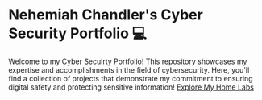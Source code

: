 # Nehemiah Chandler's Cyber Security Portfolio 💻
Welcome to my Cyber Secuirty Portfolio! This repository showcases my expertise and accomplishments in the field of cybersecurity.
Here, you'll find a collection of projects that demonstrate my commitment to ensuring digital safety and protecting sensitive information!
[ Explore My Home Labs](https://www.notion.so/My-Home-Labs-63ab5efdf7b142258e4070fb9ac0b456?pvs=4)
